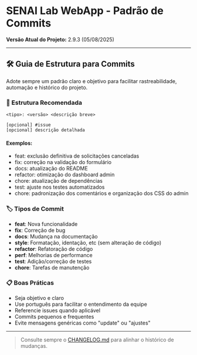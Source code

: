 # SENAI Lab WebApp - Padrão de Commits

**Versão Atual do Projeto:** 2.9.3 (05/08/2025)

---

## 🛠️ Guia de Estrutura para Commits

Adote sempre um padrão claro e objetivo para facilitar rastreabilidade, automação e histórico do projeto.

### 🔗 Estrutura Recomendada

```
<tipo>: <versão> <descrição breve>

[opcional] #issue
[opcional] descrição detalhada
```

#### Exemplos:
- feat: exclusão definitiva de solicitações canceladas
- fix: correção na validação do formulário
- docs: atualização do README
- refactor: otimização do dashboard admin
- chore: atualização de dependências
- test: ajuste nos testes automatizados
- chore: padronização dos comentários e organização dos CSS do admin

### 🏷️ Tipos de Commit
- **feat**: Nova funcionalidade
- **fix**: Correção de bug
- **docs**: Mudança na documentação
- **style**: Formatação, identação, etc (sem alteração de código)
- **refactor**: Refatoração de código
- **perf**: Melhorias de performance
- **test**: Adição/correção de testes
- **chore**: Tarefas de manutenção

### 📋 Boas Práticas
- Seja objetivo e claro
- Use português para facilitar o entendimento da equipe
- Referencie issues quando aplicável
- Commits pequenos e frequentes
- Evite mensagens genéricas como "update" ou "ajustes"

---

> Consulte sempre o [CHANGELOG.md](../CHANGELOG.md) para alinhar o histórico de mudanças.
